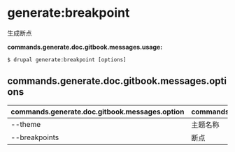 # generate:breakpoint
生成断点

**commands.generate.doc.gitbook.messages.usage:**
```
$ drupal generate:breakpoint [options]
```

## commands.generate.doc.gitbook.messages.options
commands.generate.doc.gitbook.messages.option | commands.generate.doc.gitbook.messages.details
-------|-------------
--theme | 主题名称
--breakpoints | 断点
